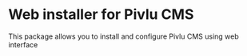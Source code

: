 # Web installer for Pivlu CMS
This package allows you to install and configure Pivlu CMS using web interface
